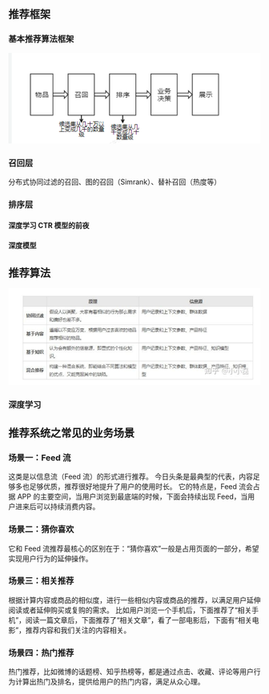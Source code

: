 ## 推荐框架
### 基本推荐算法框架
![img.png](img.png)


### 召回层
分布式协同过滤的召回、图的召回（Simrank）、替补召回（热度等）

### 排序层
#### 深度学习 CTR 模型的前夜
#### 深度模型


## 推荐算法

![img_2.png](img_2.png)

### 深度学习


## 推荐系统之常见的业务场景
### 场景一：Feed 流
这类是以信息流（Feed 流）的形式进行推荐。
今日头条是最典型的代表，内容足够多也足够优质，推荐很好地提升了用户的使用时长。
它的特点是，Feed 流会占据 APP 的主要空间，当用户浏览到最底端的时候，下面会持续出现 Feed，当用户进来后可以持续消费内容。
### 场景二：猜你喜欢
它和 Feed 流推荐最核心的区别在于：“猜你喜欢”一般是占用页面的一部分，希望实现用户行为的延伸操作。
### 场景三：相关推荐
根据计算内容或商品的相似度，进行一些相似内容或商品的推荐，以满足用户延伸阅读或者延伸购买或复购的需求。
比如用户浏览一个手机后，下面推荐了“相关手机”，阅读一篇文章后，下面推荐了“相关文章”，看了一部电影后，下面有“相关电影”，推荐内容和我们关注的内容相关。
### 场景四：热门推荐
热门推荐，比如微博的话题榜、知乎热榜等，都是通过点击、收藏、评论等用户行为计算出热门及排名，提供给用户的热门内容，满足从众心理。